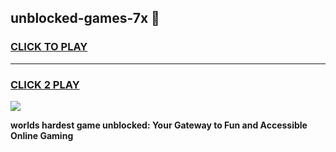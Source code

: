 
## unblocked-games-7x 👋
<h3>
<a href="https://premium.freeplayer.one?title=unblocked-games-7x&ref=14F">CLICK TO PLAY</a></h3>
<hr>

<h3>
<a href="https://premium.freeplayer.one?title=unblocked-games-7x&ref=14F">CLICK 2 PLAY</a>
  
</h3>

<a href="https://premium.freeplayer.one?title=unblocked-games-7x&ref=12F/"><img src="https://clearcache.store/games.png"></a>


**worlds hardest game unblocked: Your Gateway to Fun and Accessible Online Gaming**
